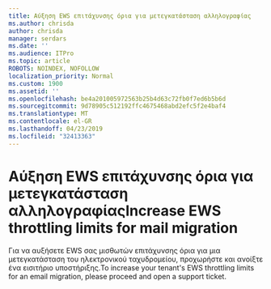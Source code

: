 ```yaml
---
title: Αύξηση EWS επιτάχυνσης όρια για μετεγκατάσταση αλληλογραφίας
ms.author: chrisda
author: chrisda
manager: serdars
ms.date: ''
ms.audience: ITPro
ms.topic: article
ROBOTS: NOINDEX, NOFOLLOW
localization_priority: Normal
ms.custom: 1900
ms.assetid: ''
ms.openlocfilehash: be4a201005972563b25b4d63c72fb0f7ed6b5b6d
ms.sourcegitcommit: 9d78905c512192ffc4675468abd2efc5f2e4baf4
ms.translationtype: MT
ms.contentlocale: el-GR
ms.lasthandoff: 04/23/2019
ms.locfileid: "32413363"
---
```

# <a name="increase-ews-throttling-limits-for-mail-migration"></a><span data-ttu-id="dd493-102">Αύξηση EWS επιτάχυνσης όρια για μετεγκατάσταση αλληλογραφίας</span><span class="sxs-lookup"><span data-stu-id="dd493-102">Increase EWS throttling limits for mail migration</span></span>

<span data-ttu-id="dd493-103">Για να αυξήσετε EWS σας μισθωτών επιτάχυνσης όρια για μια μετεγκατάσταση του ηλεκτρονικού ταχυδρομείου, προχωρήστε και ανοίξτε ένα εισιτήριο υποστήριξης.</span><span class="sxs-lookup"><span data-stu-id="dd493-103">To increase your tenant's EWS throttling limits for an email migration, please proceed and open a support ticket.</span></span>
